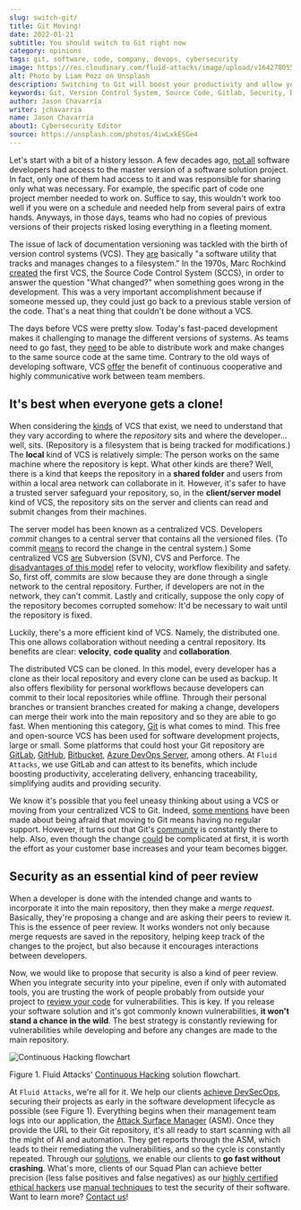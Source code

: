 ```yaml
---
slug: switch-git/
title: Git Moving!
date: 2022-01-21
subtitle: You should switch to Git right now
category: opinions
tags: git, software, code, company, devops, cybersecurity
image: https://res.cloudinary.com/fluid-attacks/image/upload/v1642780554/blog/switch-git/cover_git.webp
alt: Photo by Liam Pozz on Unsplash
description: Switching to Git will boost your productivity and allow you to go fast. It will also open up your possibility of achieving DevSecOps with us.
keywords: Git, Version Control System, Source Code, Gitlab, Security, Devsecops, Application, Ethical Hacking, Pentesting
author: Jason Chavarría
writer: jchavarria
name: Jason Chavarría
about1: Cybersecurity Editor
source: https://unsplash.com/photos/4iwLxkESGe4
---
```


Let's start with a bit of a history lesson.
A few decades ago,
[not all](https://hackernoon.com/how-git-changed-the-history-of-software-version-control-5f2c0a0850df)
software developers
had access to the master version of a software solution project.
In fact, only one of them had access to it
and was responsible for sharing only what was necessary.
For example,
the specific part of code one project member needed to work on.
Suffice to say,
this wouldn't work too well if you were on a schedule
and needed help from several pairs of extra hands.
Anyways,
in those days,
teams who had no copies of previous versions of their projects
risked losing everything in a fleeting moment.

The issue of lack of documentation versioning was tackled
with the birth of version control systems (VCS).
They [are](https://bitbucket.org/product/version-control-software)
basically "a software utility that tracks and manages changes to a filesystem."
In the 1970s,
Marc Rochkind [created](https://www.iiis.org/cds2011/cd2011imc/iceme_2011/paperspdf/fb394vz.pdf)
the first VCS,
the Source Code Control System (SCCS),
in order to answer the question "What changed?"
when something goes wrong in the development.
This was a very important accomplishment
because if someone messed up,
they could just go back to a previous stable version of the code.
That's a neat thing that couldn't be done without a VCS.

The days before VCS were pretty slow.
Today's fast-paced development makes it challenging
to manage the different versions of systems.
As teams need to go fast,
they [need](https://bitbucket.org/product/version-control-software)
to be able to distribute work
and make changes to the same source code at the same time.
Contrary to the old ways of developing software,
VCS [offer](https://about.gitlab.com/topics/version-control/)
the benefit of continuous cooperative
and highly communicative work between team members.

## It's best when everyone gets a clone!

When considering the [kinds](https://www.iiis.org/cds2011/cd2011imc/iceme_2011/paperspdf/fb394vz.pdf)
of VCS that exist,
we need to understand
that they vary according to where the *repository* sits
and where the developer… well, sits.
(Repository is a filesystem that is being tracked for modifications.)
The **local** kind of VCS is relatively simple:
The person works on the same machine where the repository is kept.
What other kinds are there?
Well,
there is a kind that keeps the repository in a **shared folder**
and users from within a local area network can collaborate in it.
However,
it's safer to have a trusted server safeguard your repository,
so,
in the **client/server model** kind of VCS,
the repository sits on the server
and clients can read and submit changes from their machines.

The server model has been known as a centralized VCS.
Developers *commit* changes to a central server
that contains all the versioned files.
(To commit [means](https://faun.pub/centralized-vs-distributed-version-control-systems-a135091299f0)
to record the change in the central system.)
Some centralized VCS [are](https://medium.com/polarsquad/devops-whats-it-all-about-part-2-tooling-git-the-master-of-version-control-systems-59e976c1881e)
Subversion (SVN),
CVS
and Perforce.
The [disadvantages of this model](https://about.gitlab.com/blog/2020/11/19/move-to-distributed-vcs/)
refer to velocity,
workflow flexibility
and safety.
So,
first off,
commits are slow
because they are done through a single network to the central repository.
Further,
if developers are not in the network,
they can't commit.
Lastly and critically,
suppose the only copy of the repository becomes corrupted somehow:
It'd be necessary to wait until the repository is fixed.

Luckily,
there's a more efficient kind of VCS.
Namely,
the distributed one.
This one allows collaboration without needing a central repository.
Its benefits are clear:
**velocity**,
**code quality**
and **collaboration**.

The distributed VCS can be cloned.
In this model,
every developer has a clone as their local repository
and every clone can be used as backup.
It also offers flexibility for personal workflows
because developers can commit to their local repositories while offline.
Through their personal branches
or transient branches
created for making a change,
developers can merge their work into the main repository
and so they are able to go fast.
When mentioning this category,
[Git](https://about.gitlab.com/topics/version-control/) is what comes to mind.
This free and open-source VCS
has been used for software development projects,
large or small.
Some platforms that could host your Git repository are
[GitLab](https://about.gitlab.com/),
[GitHub](https://github.com/),
[Bitbucket](https://bitbucket.org/product),
[Azure DevOps Server](https://azure.microsoft.com/en-us/services/devops/server/),
among others.
At `Fluid Attacks`,
we use GitLab
and can attest to its benefits,
which include boosting productivity,
accelerating delivery,
enhancing traceability,
simplifying audits
and providing security.

We know it's possible
that you feel uneasy thinking about using a VCS
or moving from your centralized VCS to Git.
Indeed, [some mentions](https://stackoverflow.com/questions/2539050/reasons-against-using-git-in-the-enterprise)
have been made
about being afraid
that moving to Git means having no regular support.
However,
it turns out that Git's [community](https://dev.to/t/git)
is constantly there to help.
Also,
even though the change [could](https://blog.inf.ed.ac.uk/sapm/2014/02/14/if-you-are-not-using-a-version-control-system-start-doing-it-now/)
be complicated at first,
it is worth the effort
as your customer base increases
and your team becomes bigger.

## Security as an essential kind of peer review

When a developer is done with the intended change
and wants to incorporate it into the main repository,
then they make a *merge request*.
Basically,
they're proposing a change and are asking their peers to review it.
This is the essence of peer review.
It works wonders
not only because merge requests are saved in the repository,
helping keep track of the changes to the project,
but also because it encourages interactions between developers.

Now,
we would like to propose
that security is also a kind of peer review.
When you integrate security into your pipeline,
even if only with automated tools,
you are trusting the work of people
probably from outside your project
to [review your code](../../solutions/secure-code-review/) for vulnerabilities.
This is key.
If you release your software solution
and it's got commonly known vulnerabilities,
**it won't stand a chance in the wild**.
The best strategy is constantly reviewing for vulnerabilities while developing
and before any changes are made to the main repository.

<div class="imgblock">

![Continuous Hacking flowchart](https://res.cloudinary.com/fluid-attacks/image/upload/v1643984451/blog/switch-git/Git-Figure-1.webp)

<div class="title">

Figure 1. Fluid Attacks' [Continuous Hacking](../../services/continuous-hacking/)
solution flowchart.

</div>

</div>

At `Fluid Attacks`,
we're all for it.
We help our clients [achieve DevSecOps](../../solutions/devsecops/),
securing their projects
as early in the software development lifecycle as possible (see Figure 1).
Everything begins when their management team logs into our application,
the [Attack Surface Manager](https://app.fluidattacks.com/) (ASM).
Once they provide the URL to their Git repository,
it's all ready to start scanning
with all the might of AI and automation.
They get reports through the ASM,
which leads to their remediating the vulnerabilities,
and so the cycle is constantly repeated.
Through our [solutions](../../plans/),
we enable our clients to **go fast without crashing**.
What's more,
clients of our Squad Plan can achieve better precision
(less false positives and false negatives)
as our [highly certified](../../about-us/certifications/)
[ethical hackers](../../solutions/ethical-hacking/)
use [manual techniques](../../categories/)
to test the security of their software.
Want to learn more?
[Contact us](../../contact-us/)\!
